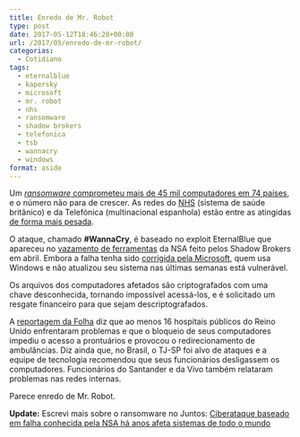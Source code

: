 ```yaml
---
title: Enredo de Mr. Robot
type: post
date: 2017-05-12T18:46:20+00:00
url: /2017/05/enredo-de-mr-robot/
categorias:
  - Cotidiano
tags:
  - eternalblue
  - kapersky
  - microsoft
  - mr. robot
  - nhs
  - ransomware
  - shadow brokers
  - telefonica
  - tsb
  - wannacry
  - windows
format: aside
---
```


Um [_ransomware_ comprometeu mais de 45 mil computadores em 74 países][1], e o número não para de crescer. As redes do [NHS][2] (sistema de saúde britânico) e da Telefónica (multinacional espanhola) estão entre as atingidas [de forma mais pesada][3].

O ataque, chamado **#WannaCry**, é baseado no exploit EternalBlue que apareceu no [vazamento de ferramentas][4] da NSA feito pelos Shadow Brokers em abril. Embora a falha tenha sido [corrigida pela Microsoft][5], quem usa Windows e não atualizou seu sistema nas últimas semanas está vulnerável.

Os arquivos dos computadores afetados são criptografados com uma chave desconhecida, tornando impossível acessá-los, e é solicitado um resgate financeiro para que sejam descriptografados.

A [reportagem da Folha][6] diz que ao menos 16 hospitais públicos do Reino Unido enfrentaram problemas e que o bloqueio de seus computadores impediu o acesso a prontuários e provocou o redirecionamento de ambulâncias. Diz ainda que, no Brasil, o TJ-SP foi alvo de ataques e a equipe de tecnologia recomendou que seus funcionários desligassem os computadores. Funcionários do Santander e da Vivo também relataram problemas nas redes internas.

Parece enredo de Mr. Robot.

**Update:** Escrevi mais sobre o ransomware no Juntos: [Ciberataque baseado em falha conhecida pela NSA há anos afeta sistemas de todo o mundo][7]

[1]: https://securelist.com/blog/incidents/78351/wannacry-ransomware-used-in-widespread-attacks-all-over-the-world/
[2]: https://digital.nhs.uk/article/1491/Statement-on-reported-NHS-cyber-attack
[3]: http://www.bbc.com/news/technology-39901382
[4]: https://www.engadget.com/2017/04/14/shadow-brokers-dump-windows-zero-day/
[5]: https://technet.microsoft.com/en-us/library/security/ms17-010.aspx
[6]: http://www1.folha.uol.com.br/mundo/2017/05/1883408-mega-ciberataque-derruba-sistemas-de-comunicacao-ao-redor-do-mundo.shtml
[7]: https://juntos.org.br/2017/05/wannacry-ciber-ataque-baseado-em-falha-conhecida-pela-nsa-ha-anos-afeta-sistemas-de-todo-o-mundo/
